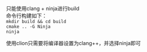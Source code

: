 只能使用clang + ninja进行build  
命令行构建如下：  
``mkdir build && cd build``  
``cmake .. -G Ninja``  
``ninja``  

使用clion只需要将编译器设置为clang++，并选择ninja即可

